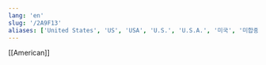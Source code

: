 ```yaml
---
lang: 'en'
slug: '/2A9F13'
aliases: ['United States', 'US', 'USA', 'U.S.', 'U.S.A.', '미국', '미합중국']
---
```


[[American]]
